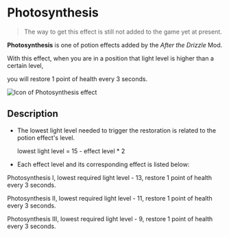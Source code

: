 # Photosynthesis

> The way to get this effect is still not added to the game yet at present.

**Photosynthesis** is one of potion effects added by the *After the Drizzle* Mod.

With this effect, when you are in a position that light level is higher than a certain level,

you will restore 1 point of health every 3 seconds.

![Icon of Photosynthesis effect](../.gitbook/assets/effects/photosynthesis.png)

## Description

- The lowest light level needed to trigger the restoration is related to the potion effect's level.

  lowest light level = 15 - effect level * 2

- Each effect level and its corresponding effect is listed below:

Photosynthesis Ⅰ, lowest required light level - 13, restore 1 point of health every 3 seconds.

Photosynthesis Ⅱ, lowest required light level - 11, restore 1 point of health every 3 seconds.

Photosynthesis Ⅲ, lowest required light level - 9, restore 1 point of health every 3 seconds.
